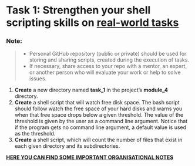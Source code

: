 # Task 1: Strengthen your shell scripting skills on [real-world tasks](https://www.linode.com/docs/guides/solving-real-world-problems-with-bash-scripts-a-tutorial/)

### Note:
> - Personal GitHub repository (public or private) should be used for storing and sharing scripts, created during the execution of tasks.
> - If necessary, share access to your repo with a mentor, an expert, or another person who will evaluate your work or help to solve issues.

1. **Create** a new directory named **task_1** in the project’s **module_4** directory.
2. **Create** a shell script that will watch free disk space. The bash script should follow watch the free space of your hard disks and warns you when that free space drops below a given threshold.
   The value of the threshold is given by the user as a command line argument. Notice that if the program gets no command line argument, a default value is used as the threshold.
3. **Create** a shell script, which will count the number of files that exist in each given directory and its subdirectories.
   
**[HERE YOU CAN FIND SOME IMPORTANT ORGANISATIONAL NOTES](../../../ORG-NOTES.md)**